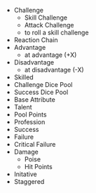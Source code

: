 - Challenge
	- Skill Challenge
	- Attack Challenge
	- to roll a skill challenge
- Reaction Chain
- Advantage
	- at advantage (+X)
- Disadvantage
	- at disadvantage (-X)
- Skilled
- Challenge Dice Pool
- Success Dice Pool
- Base Attribute
- Talent
- Pool Points
- Profession
- Success
- Failure
- Critical Failure
- Damage
	- Poise
	- Hit Points
- Initative
- Staggered
